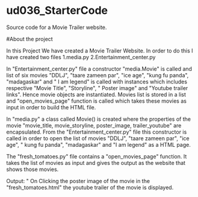 # ud036_StarterCode
Source code for a Movie Trailer website.

#About the project 

In this Project We have created a Movie Trailer Website.
In order to do this I have created two files 
1.media.py
2.Entertainment_center.py

In "Entertainment_center.py" file a constructor "media.Movie" is called and list of six movies "DDLJ", "taare zameen par", "ice age", "kung fu panda", "madagaskar" and " I am legend" is called with instances which includes respective "Movie Title", "Storyline", " Poster image" and "Youtube trailer links". Hence movie objects are instantiated. Movies list is stored in a list and "open_movies_page" function is called which takes these movies as input in order to build the HTML file.

In "media.py" a class called Movie() is created where the properties of the movie "movie_title, movie_storyline, poster_image, trailer_youtube" are encapsulated. From the "Entertainment_center.py" file this constructor is called in order to open the list of movies "DDLJ", "taare zameen par", "ice age", " kung fu panda", "madagaskar" and "I am legend" as a HTML page.

The "fresh_tomatoes.py" file contains a "open_movies_page" function. It takes the list of movies as input and gives the output as the website that shows those movies. 

Output: " On Clicking the poster image of the movie in the "fresh_tomatoes.html" the youtube trailer of the movie is displayed.

